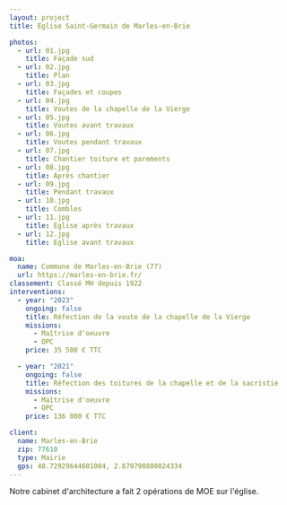 ```yaml
---
layout: project
title: Eglise Saint-Germain de Marles-en-Brie

photos:
  - url: 01.jpg
    title: Façade sud
  - url: 02.jpg
    title: Plan
  - url: 03.jpg
    title: Façades et coupes
  - url: 04.jpg
    title: Voutes de la chapelle de la Vierge
  - url: 05.jpg
    title: Voutes avant travaux
  - url: 06.jpg
    title: Voutes pendant travaux
  - url: 07.jpg
    title: Chantier toiture et parements
  - url: 08.jpg
    title: Après chantier
  - url: 09.jpg
    title: Pendant travaux
  - url: 10.jpg
    title: Combles
  - url: 11.jpg
    title: Eglise après travaux
  - url: 12.jpg
    title: Eglise avant travaux

moa:
  name: Commune de Marles-en-Brie (77)
  url: https://marles-en-brie.fr/
classement: Classé MH depuis 1922
interventions:
  - year: "2023"
    ongoing: false
    title: Réfection de la voute de la chapelle de la Vierge
    missions:
      - Maîtrise d'oeuvre
      - OPC
    price: 35 500 € TTC

  - year: "2021"
    ongoing: false
    title: Réfection des toitures de la chapelle et de la sacristie
    missions:
      - Maîtrise d'oeuvre
      - OPC
    price: 136 000 € TTC

client:
  name: Marles-en-Brie
  zip: 77610
  type: Mairie
  gps: 48.72929644601004, 2.879790880024334
---
```


Notre cabinet d'architecture a fait 2 opérations de MOE sur l'église.
